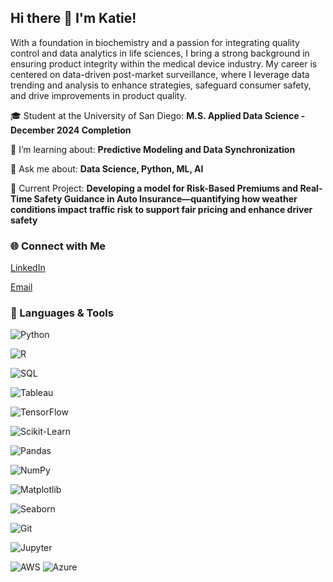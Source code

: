 ## Hi there 👋 I'm Katie! 


With a foundation in biochemistry and a passion for integrating quality control and data analytics in life sciences, I bring a strong background in ensuring product integrity within the medical device industry. My career is centered on data-driven post-market surveillance, where I leverage data trending and analysis to enhance strategies, safeguard consumer safety, and drive improvements in product quality.


🎓 Student at the University of San Diego: **M.S. Applied Data Science - December 2024 Completion**

🌱 I’m learning about: **Predictive Modeling and Data Synchronization**

💬 Ask me about: **Data Science, Python, ML, AI**

🔭 Current Project: **Developing a model for Risk-Based Premiums and Real-Time Safety Guidance in Auto Insurance—quantifying how weather conditions impact traffic risk to support fair pricing and enhance driver safety**


### 🌐 Connect with Me
[LinkedIn](https://linkedin.com/in/katiemears/)

[Email](mailto:katieback628@gmail.com)

### 🔧 Languages & Tools
![Python](https://img.shields.io/badge/-Python-blue)

![R](https://img.shields.io/badge/-R-green)

![SQL](https://img.shields.io/badge/-SQL-orange)

![Tableau](https://img.shields.io/badge/-Tableau-blueviolet)

![TensorFlow](https://img.shields.io/badge/-TensorFlow-orange)

![Scikit-Learn](https://img.shields.io/badge/-Scikit--Learn-lightgrey)

![Pandas](https://img.shields.io/badge/-Pandas-blue)

![NumPy](https://img.shields.io/badge/-NumPy-lightblue)

![Matplotlib](https://img.shields.io/badge/-Matplotlib-darkgreen)

![Seaborn](https://img.shields.io/badge/-Seaborn-teal)

![Git](https://img.shields.io/badge/-Git-red)

![Jupyter](https://img.shields.io/badge/-Jupyter-F37626)

![AWS](https://img.shields.io/badge/-AWS-yellowgreen)
![Azure](https://img.shields.io/badge/-Azure-blue)
